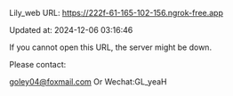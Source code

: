 Lily_web URL: https://222f-61-165-102-156.ngrok-free.app

Updated at: 2024-12-06 03:16:46

If you cannot open this URL, the server might be down.

Please contact: 

goley04@foxmail.com Or Wechat:GL_yeaH